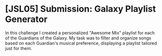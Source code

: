 # [JSL05] Submission: Galaxy Playlist Generator

In this challenge I created a personalized "Awesome Mix" playlist for each of the Guardians of the Galaxy. My task was to filter and organize songs based on each Guardian's musical preference, displaying a playlist tailored just for them.







